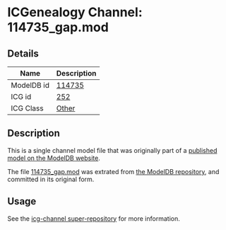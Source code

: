 # ICGenealogy Channel: 114735\_gap.mod

## Details

Name | Description
---- | -----------
ModelDB id | [114735](http://senselab.med.yale.edu/ModelDB/ShowModel.cshtml?model=114735)
ICG id | [252](http://icg.neurotheory.ox.ac.uk/channels/other/252)
ICG Class | [Other](http://icg.neurotheory.ox.ac.uk/channels/other)

## Description

This is a single channel model file that was originally part of a [published model on the ModelDB website](http://senselab.med.yale.edu/mModelDB/ShowModel.cshtml?model=114735).

The file [114735\_gap.mod](114735_gap.mod) was extrated from [the ModelDB repository](http://senselab.med.yale.edu/ModelDB/ShowModel.cshtml?model=114735), and committed in its original form.

## Usage

See the [icg-channel super-repository](https://github.com/icgenealogy/icg-channels) for more information.